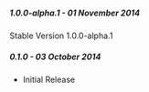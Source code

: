 ##### 1.0.0-alpha.1 - 01 November 2014

Stable Version 1.0.0-alpha.1

##### 0.1.0 - 03 October 2014

- Initial Release
